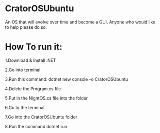 # CratorOSUbuntu
An OS that will evolve over time and become a GUI. Anyone who would like to help please do so.


# How To run it:
  1.Download & Install .NET
  
  2.Go into terminal
  
  3.Run this command: dotnet new console -o CratorOSUbuntu
  
  4.Delete the Program.cs file
  
  5.Put in the NightOS.cs file into the folder
  
  6.Go to the terminal
  
  7.Go into the CratorOSUbuntu folder
  
  8.Run the command dotnet run
